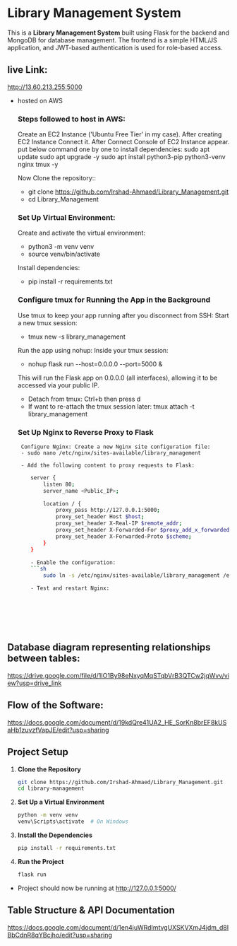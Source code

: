 # Library Management System

This is a **Library Management System** built using Flask for the backend and MongoDB for database management. The frontend is a simple HTML/JS application, and JWT-based authentication is used for role-based access.

## live Link:
http://13.60.213.255:5000
 - hosted on AWS

    ### Steps followed to host in AWS:
    Create an EC2 Instance ('Ubuntu Free Tier' in my case).
    After creating EC2 Instance Connect it.
    After Connect Console of EC2 Instance appear.
    put below command one by one to install dependencies:
        sudo apt update
        sudo apt upgrade -y
        sudo apt install python3-pip python3-venv nginx tmux -y

    Now Clone the repository::
    - git clone https://github.com/Irshad-Ahmaed/Library_Management.git
    - cd Library_Management

    ### Set Up Virtual Environment:
    Create and activate the virtual environment:
    - python3 -m venv venv
    - source venv/bin/activate
    
    Install dependencies:
    - pip install -r requirements.txt

    ### Configure tmux for Running the App in the Background
    Use tmux to keep your app running after you disconnect from SSH:
    Start a new tmux session:
    - tmux new -s library_management

    Run the app using nohup: Inside your tmux session:
    - nohup flask run --host=0.0.0.0 --port=5000 &

    This will run the Flask app on 0.0.0.0 (all interfaces), allowing it to be accessed via your public IP.

    - Detach from tmux:
        Ctrl+b then press d
    - If want to re-attach the tmux session later:
        tmux attach -t library_management

    ### Set Up Nginx to Reverse Proxy to Flask
        Configure Nginx: Create a new Nginx site configuration file:
        - sudo nano /etc/nginx/sites-available/library_management

        - Add the following content to proxy requests to Flask:
    ```sh
        server {
            listen 80;
            server_name <Public_IP>;

            location / {
                proxy_pass http://127.0.0.1:5000;
                proxy_set_header Host $host;
                proxy_set_header X-Real-IP $remote_addr;
                proxy_set_header X-Forwarded-For $proxy_add_x_forwarded_for;
                proxy_set_header X-Forwarded-Proto $scheme;
            }
        }

        - Enable the configuration:
        ```sh
            sudo ln -s /etc/nginx/sites-available/library_management /etc/nginx/sites-enabled

        - Test and restart Nginx:








##   Database diagram representing relationships between tables:
https://drive.google.com/file/d/1IO1By98eNxyqMqSTqbVrB3QTCw2jqWvv/view?usp=drive_link

##   Flow of the Software:
https://docs.google.com/document/d/19kdQre41UA2_HE_SorKn8brEF8kUSaHb1zuvzfVapJE/edit?usp=sharing


## Project Setup

1. **Clone the Repository**
    ```sh
    git clone https://github.com/Irshad-Ahmaed/Library_Management.git
    cd library-management

2. **Set Up a Virtual Environment**
    ```sh
    python -m venv venv
    venv\Scripts\activate  # On Windows 

3. **Install the Dependencies**
    ```sh
    pip install -r requirements.txt

4. **Run the Project**
    ```sh
    flask run

- Project should now be running at http://127.0.0.1:5000/


## Table Structure & API Documentation
https://docs.google.com/document/d/1en4juWRdImtvgUXSKVXmJ4jdm_d8IBbCdnR8qYBcjho/edit?usp=sharing